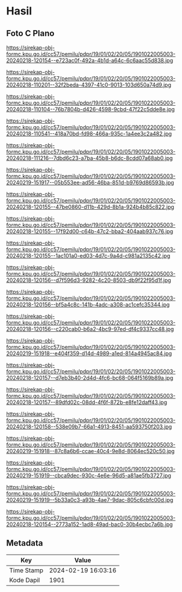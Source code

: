 # Hasil

## Foto C Plano

https://sirekap-obj-formc.kpu.go.id/cc57/pemilu/pdpr/19/01/02/20/05/1901022005003-20240218-120154--e723ac0f-492a-4b1d-a64c-6c6aac55d838.jpg

https://sirekap-obj-formc.kpu.go.id/cc57/pemilu/pdpr/19/01/02/20/05/1901022005003-20240218-110201--32f2beda-4397-41c0-9013-103d650a74d9.jpg

https://sirekap-obj-formc.kpu.go.id/cc57/pemilu/pdpr/19/01/02/20/05/1901022005003-20240218-110104--76b7804b-d426-4598-9cbd-47f22c5dde8e.jpg

https://sirekap-obj-formc.kpu.go.id/cc57/pemilu/pdpr/19/01/02/20/05/1901022005003-20240218-110541--418a70bd-fd98-466a-935c-1a4ee3c2a482.jpg

https://sirekap-obj-formc.kpu.go.id/cc57/pemilu/pdpr/19/01/02/20/05/1901022005003-20240218-111216--7dbd6c23-a7ba-45b8-b6dc-8cdd07a68ab0.jpg

https://sirekap-obj-formc.kpu.go.id/cc57/pemilu/pdpr/19/01/02/20/05/1901022005003-20240219-151917--05b553ee-ad56-46ba-851d-b9769d86593b.jpg

https://sirekap-obj-formc.kpu.go.id/cc57/pemilu/pdpr/19/01/02/20/05/1901022005003-20240218-120155--47be0860-d11b-429d-8b1a-924b4b85c822.jpg

https://sirekap-obj-formc.kpu.go.id/cc57/pemilu/pdpr/19/01/02/20/05/1901022005003-20240218-120155--17f92d00-c64b-47c2-bba2-404aab937c76.jpg

https://sirekap-obj-formc.kpu.go.id/cc57/pemilu/pdpr/19/01/02/20/05/1901022005003-20240218-120155--1ac101a0-ed03-4d7c-9a4d-c981a2135c42.jpg

https://sirekap-obj-formc.kpu.go.id/cc57/pemilu/pdpr/19/01/02/20/05/1901022005003-20240218-120156--d7f596d3-9282-4c20-8503-db9f22f95d1f.jpg

https://sirekap-obj-formc.kpu.go.id/cc57/pemilu/pdpr/19/01/02/20/05/1901022005003-20240218-120156--bf5a4c8c-141b-4adc-a308-ac1cefc35344.jpg

https://sirekap-obj-formc.kpu.go.id/cc57/pemilu/pdpr/19/01/02/20/05/1901022005003-20240218-120156--c220cab0-b6a2-4bc9-97ed-df4c9337cc48.jpg

https://sirekap-obj-formc.kpu.go.id/cc57/pemilu/pdpr/19/01/02/20/05/1901022005003-20240219-151918--e404f359-d14d-4989-a1ed-814a4945ac84.jpg

https://sirekap-obj-formc.kpu.go.id/cc57/pemilu/pdpr/19/01/02/20/05/1901022005003-20240218-120157--d7eb3b40-2d4d-4fc6-bc68-064f5169b89a.jpg

https://sirekap-obj-formc.kpu.go.id/cc57/pemilu/pdpr/19/01/02/20/05/1901022005003-20240218-120157--89dfd02c-08dd-4f6f-872b-e8fe12daff43.jpg

https://sirekap-obj-formc.kpu.go.id/cc57/pemilu/pdpr/19/01/02/20/05/1901022005003-20240218-120158--538e09b7-66a1-4913-8451-aa593750f203.jpg

https://sirekap-obj-formc.kpu.go.id/cc57/pemilu/pdpr/19/01/02/20/05/1901022005003-20240219-151918--87c8a6b6-ccae-40c4-9e8d-8064ec520c50.jpg

https://sirekap-obj-formc.kpu.go.id/cc57/pemilu/pdpr/19/01/02/20/05/1901022005003-20240219-151919--cbca9dec-930c-4e6e-96d5-a81ae5fb3727.jpg

https://sirekap-obj-formc.kpu.go.id/cc57/pemilu/pdpr/19/01/02/20/05/1901022005003-20240219-151919--5b33a0c3-a93b-4ae7-9dac-805c6cbfc00d.jpg

https://sirekap-obj-formc.kpu.go.id/cc57/pemilu/pdpr/19/01/02/20/05/1901022005003-20240218-120154--2773a152-1ad8-49ad-bac0-30b4ecbc7a6b.jpg


## Metadata

| Key        | Value               |
| ---------- | ------------------- |
| Time Stamp | 2024-02-19 16:03:16 |
| Kode Dapil | 1901                |



